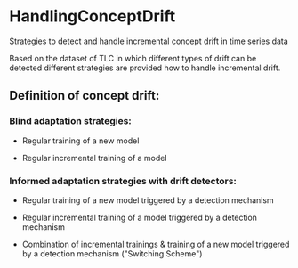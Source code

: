 # HandlingConceptDrift
Strategies to detect and handle incremental concept drift in time series data

Based on the dataset of TLC in which different types of drift can be detected different strategies are provided how to handle incremental drift.


## Definition of concept drift:


### Blind adaptation strategies:

- Regular training of a new model

- Regular incremental training of a model

### Informed adaptation strategies with drift detectors:

- Regular training of a new model triggered by a detection mechanism

- Regular incremental training of a model triggered by a detection mechanism

- Combination of incremental trainings & training of a new model triggered by a detection mechanism ("Switching Scheme")

